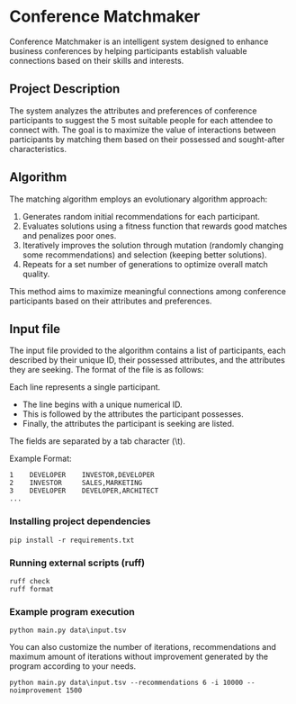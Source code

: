 # Conference Matchmaker

Conference Matchmaker is an intelligent system designed to enhance business conferences by helping participants establish valuable connections based on their skills and interests.

## Project Description

The system analyzes the attributes and preferences of conference participants to suggest the 5 most suitable people for each attendee to connect with. The goal is to maximize the value of interactions between participants by matching them based on their possessed and sought-after characteristics.

## Algorithm

The matching algorithm employs an evolutionary algorithm approach:

1. Generates random initial recommendations for each participant.
2. Evaluates solutions using a fitness function that rewards good matches and penalizes poor ones.
3. Iteratively improves the solution through mutation (randomly changing some recommendations) and selection (keeping better solutions).
4. Repeats for a set number of generations to optimize overall match quality.

This method aims to maximize meaningful connections among conference participants based on their attributes and preferences.

## Input file

The input file provided to the algorithm contains a list of 
participants, each described by their unique ID, their possessed attributes, and the attributes they are seeking. The format of the file is as follows:

Each line represents a single participant.
- The line begins with a unique numerical ID.
- This is followed by the attributes the participant possesses.
- Finally, the attributes the participant is seeking are listed.

The fields are separated by a tab character (\t). 

Example Format:
```
1    DEVELOPER    INVESTOR,DEVELOPER
2    INVESTOR     SALES,MARKETING
3    DEVELOPER    DEVELOPER,ARCHITECT
...
```



### Installing project dependencies 
```
pip install -r requirements.txt
```
### Running external scripts (ruff)
```
ruff check 
ruff format
```
### Example program execution
```
python main.py data\input.tsv 
```
You can also customize the number of iterations, recommendations and maximum amount of iterations without improvement generated by the program according to your needs.
```
python main.py data\input.tsv --recommendations 6 -i 10000 --noimprovement 1500 
```
